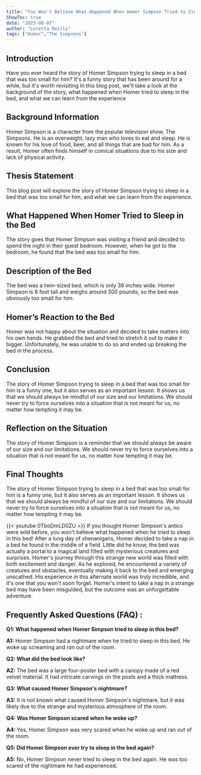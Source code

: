 ```yaml
---
title: "You Won't Believe What Happened When Homer Simpson Tried to Sleep in This Bed!"
ShowToc: true 
date: "2023-08-07"
author: "Loretta Reilly" 
tags: ["Humor","The Simpsons"]
---
```

## Introduction 

Have you ever heard the story of Homer Simpson trying to sleep in a bed that was too small for him? It's a funny story that has been around for a while, but it's worth revisiting In this blog post, we'll take a look at the background of the story, what happened when Homer tried to sleep in the bed, and what we can learn from the experience 

## Background Information

Homer Simpson is a character from the popular television show, The Simpsons. He is an overweight, lazy man who loves to eat and sleep. He is known for his love of food, beer, and all things that are bad for him. As a result, Homer often finds himself in comical situations due to his size and lack of physical activity. 

## Thesis Statement

This blog post will explore the story of Homer Simpson trying to sleep in a bed that was too small for him, and what we can learn from the experience. 

## What Happened When Homer Tried to Sleep in the Bed

The story goes that Homer Simpson was visiting a friend and decided to spend the night in their guest bedroom. However, when he got to the bedroom, he found that the bed was too small for him. 

## Description of the Bed

The bed was a twin-sized bed, which is only 39 inches wide. Homer Simpson is 6 foot tall and weighs around 300 pounds, so the bed was obviously too small for him. 

## Homer’s Reaction to the Bed

Homer was not happy about the situation and decided to take matters into his own hands. He grabbed the bed and tried to stretch it out to make it bigger. Unfortunately, he was unable to do so and ended up breaking the bed in the process. 

## Conclusion

The story of Homer Simpson trying to sleep in a bed that was too small for him is a funny one, but it also serves as an important lesson. It shows us that we should always be mindful of our size and our limitations. We should never try to force ourselves into a situation that is not meant for us, no matter how tempting it may be. 

## Reflection on the Situation

The story of Homer Simpson is a reminder that we should always be aware of our size and our limitations. We should never try to force ourselves into a situation that is not meant for us, no matter how tempting it may be. 

## Final Thoughts

The story of Homer Simpson trying to sleep in a bed that was too small for him is a funny one, but it also serves as an important lesson. It shows us that we should always be mindful of our size and our limitations. We should never try to force ourselves into a situation that is not meant for us, no matter how tempting it may be.

{{< youtube 0TboDmLD0ZU >}} 
If you thought Homer Simpson's antics were wild before, you won't believe what happened when he tried to sleep in this bed! After a long day of shenanigans, Homer decided to take a nap in a bed he found in the middle of a field. Little did he know, the bed was actually a portal to a magical land filled with mysterious creatures and surprises. Homer's journey through this strange new world was filled with both excitement and danger. As he explored, he encountered a variety of creatures and obstacles, eventually making it back to the bed and emerging unscathed. His experience in this alternate world was truly incredible, and it's one that you won't soon forget. Homer's intent to take a nap in a strange bed may have been misguided, but the outcome was an unforgettable adventure.

## Frequently Asked Questions (FAQ) :
**Q1: What happened when Homer Simpson tried to sleep in this bed?**

**A1:** Homer Simpson had a nightmare when he tried to sleep in this bed. He woke up screaming and ran out of the room.

**Q2: What did the bed look like?**

**A2:** The bed was a large four-poster bed with a canopy made of a red velvet material. It had intricate carvings on the posts and a thick mattress.

**Q3: What caused Homer Simpson's nightmare?**

**A3:** It is not known what caused Homer Simpson's nightmare, but it was likely due to the strange and mysterious atmosphere of the room.

**Q4: Was Homer Simpson scared when he woke up?**

**A4:** Yes, Homer Simpson was very scared when he woke up and ran out of the room.

**Q5: Did Homer Simpson ever try to sleep in the bed again?**

**A5:** No, Homer Simpson never tried to sleep in the bed again. He was too scared of the nightmare he had experienced.



